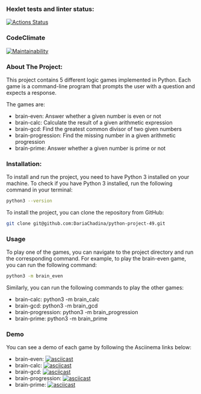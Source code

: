 ### Hexlet tests and linter status:
[![Actions Status](https://github.com/DariaChadina/python-project-49/workflows/hexlet-check/badge.svg)](https://github.com/DariaChadina/python-project-49/actions)

### CodeClimate
[![Maintainability](https://api.codeclimate.com/v1/badges/975bf847bce2e1faa890/maintainability)](https://codeclimate.com/github/DariaChadina/python-project-49/maintainability)

### About The Project:

This project contains 5 different logic games implemented in Python. Each game is a command-line program that prompts the user 
with a question and expects a response.

The games are:
* brain-even: Answer whether a given number is even or not
* brain-calc: Calculate the result of a given arithmetic expression
* brain-gcd: Find the greatest common divisor of two given numbers
* brain-progression: Find the missing number in a given arithmetic progression
* brain-prime: Answer whether a given number is prime or not

### Installation:

To install and run the project, you need to have Python 3 installed on your machine. To check if you have Python 3 installed, 
run the following command in your terminal:
```sh
python3 --version
```
To install the project, you can clone the repository from GitHub:
```sh
git clone git@github.com:DariaChadina/python-project-49.git
```

### Usage

To play one of the games, you can navigate to the project directory and run the corresponding command. For example, to play the 
brain-even game, you can run the following command:
```sh
python3 -m brain_even
```
Similarly, you can run the following commands to play the other games:

* brain-calc: python3 -m brain_calc
* brain-gcd: python3 -m brain_gcd
* brain-progression: python3 -m brain_progression
* brain-prime: python3 -m brain_prime

### Demo

You can see a demo of each game by following the Asciinema links below:

* brain-even: 
[![asciicast](https://asciinema.org/a/o3AelpChcmxbCyMq3GDHc7so9.svg)](https://asciinema.org/a/o3AelpChcmxbCyMq3GDHc7so9)
* brain-calc: 
[![asciicast](https://asciinema.org/a/cs9iRaetcrYTByTIv1spfYDZi.svg)](https://asciinema.org/a/cs9iRaetcrYTByTIv1spfYDZi)
* brain-gcd: 
[![asciicast](https://asciinema.org/a/zwzkmroS4PLaVxR6xXJziqoEj.svg)](https://asciinema.org/a/zwzkmroS4PLaVxR6xXJziqoEj)
* brain-progression: 
[![asciicast](https://asciinema.org/a/45gGExQiNuefrZn2rPd8tQiBF.svg)](https://asciinema.org/a/45gGExQiNuefrZn2rPd8tQiBF)
* brain-prime: 
[![asciicast](https://asciinema.org/a/0OlhjLWAH3C5bGwcqvIVcKDTY.svg)](https://asciinema.org/a/0OlhjLWAH3C5bGwcqvIVcKDTY)
